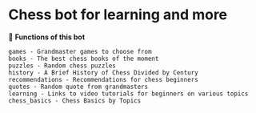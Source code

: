 # Chess bot for learning and more

:pushpin: **Functions of this bot**

```
games - Grandmaster games to choose from
books - The best chess books of the moment
puzzles - Random chess puzzles
history - A Brief History of Chess Divided by Century
recommendations - Recommendations for chess beginners
quotes - Random quote from grandmasters
learning - Links to video tutorials for beginners on various topics
chess_basics - Chess Basics by Topics
```